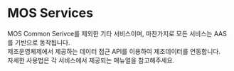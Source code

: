 # MOS Services    
MOS Common Serivce를 제외한 기타 서비스이며, 마찬가지로 모든 서비스는 AAS를 기반으로 동작됩니다.    
제조운영체제에서 제공하는 데이터 접근 API를 이용하여 제조데이터를 연동합니다.     
자세한 사용법은 각 서비스에서 제공되는 매뉴얼을 참고해주세요.    